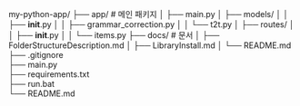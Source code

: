 my-python-app/
├── app/                    # 메인 패키지
│   ├── main.py
│   ├── models/
│   │   ├── __init__.py
│   │   ├── grammar_correction.py
│   │   └── t2t.py
│   ├── routes/
│   │   ├── __init__.py
│   │   └── items.py
├── docs/                   # 문서
│   ├── FolderStructureDescription.md
│   ├── LibraryInstall.md
│   └── README.md
├── .gitignore              
├── main.py                 
├── requirements.txt     
├── run.bat           
└── README.md              
